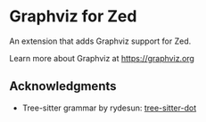 # Graphviz for Zed

An extension that adds Graphviz support for Zed.

Learn more about Graphviz at <https://graphviz.org>

## Acknowledgments

- Tree-sitter grammar by rydesun: [tree-sitter-dot](https://github.com/rydesun/tree-sitter-dot)

